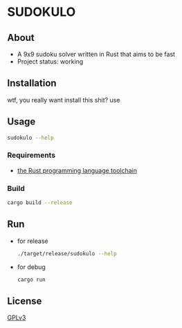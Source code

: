 # SUDOKULO

## About

* A 9x9 sudoku solver written in Rust that aims to be fast
* Project status: working

## Installation 

wtf, you really want install this shit?
use 

## Usage

``` bash
sudokulo --help
```

### Requirements

* [the Rust programming language toolchain](https://www.rust-lang.org/tools/install)

### Build

``` bash
cargo build --release
```

## Run

* for release
    ``` bash
    ./target/release/sudokulo --help
    ```
* for debug
    ``` bash
    cargo run
    ```

## License

[GPLv3](https://www.gnu.org/licenses/gpl-3.0.html)
